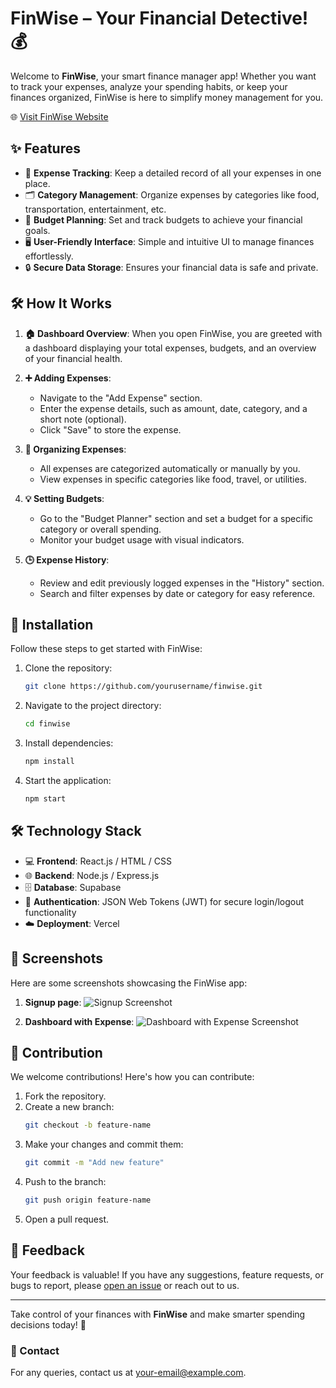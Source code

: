 # FinWise – Your Financial Detective! 💰

Welcome to **FinWise**, your smart finance manager app! Whether you want to track your expenses, analyze your spending habits, or keep your finances organized, FinWise is here to simplify money management for you.

🌐 [Visit FinWise Website](https://finwise-nine.vercel.app)

## ✨ Features

- 📒 **Expense Tracking**: Keep a detailed record of all your expenses in one place.
- 🗂️ **Category Management**: Organize expenses by categories like food, transportation, entertainment, etc.
- 🎯 **Budget Planning**: Set and track budgets to achieve your financial goals.
- 🖥️ **User-Friendly Interface**: Simple and intuitive UI to manage finances effortlessly.
- 🔒 **Secure Data Storage**: Ensures your financial data is safe and private.

## 🛠️ How It Works

1. **🏠 Dashboard Overview**: When you open FinWise, you are greeted with a dashboard displaying your total expenses, budgets, and an overview of your financial health.

2. **➕ Adding Expenses**:
   - Navigate to the "Add Expense" section.
   - Enter the expense details, such as amount, date, category, and a short note (optional).
   - Click "Save" to store the expense.

3. **📂 Organizing Expenses**:
   - All expenses are categorized automatically or manually by you.
   - View expenses in specific categories like food, travel, or utilities.

4. **💡 Setting Budgets**:
   - Go to the "Budget Planner" section and set a budget for a specific category or overall spending.
   - Monitor your budget usage with visual indicators.

5. **🕒 Expense History**:
   - Review and edit previously logged expenses in the "History" section.
   - Search and filter expenses by date or category for easy reference.

## 🚀 Installation

Follow these steps to get started with FinWise:

1. Clone the repository:
   ```bash
   git clone https://github.com/yourusername/finwise.git
   ```
2. Navigate to the project directory:
   ```bash
   cd finwise
   ```
3. Install dependencies:
   ```bash
   npm install
   ```
4. Start the application:
   ```bash
   npm start
   ```

## 🛠️ Technology Stack

- 💻 **Frontend**: React.js / HTML / CSS
- 🌐 **Backend**: Node.js / Express.js
- 🗄️ **Database**: Supabase
- 🔑 **Authentication**: JSON Web Tokens (JWT) for secure login/logout functionality
- ☁️ **Deployment**: Vercel
## 📸 Screenshots

Here are some screenshots showcasing the FinWise app:

1. **Signup page**:
   ![Signup Screenshot](https://drive.google.com/file/d/1qewB0VbXHfBbcOzA3sgE-FM4_ueCBERi/view?usp=sharing)

2. **Dashboard with Expense**:
   ![Dashboard with Expense Screenshot](https://drive.google.com/file/d/1RY34nDQinthTOqUm_QZozGKFMJMcyL3I/view?usp=sharing)

## 🤝 Contribution

We welcome contributions! Here's how you can contribute:

1. Fork the repository.
2. Create a new branch:
   ```bash
   git checkout -b feature-name
   ```
3. Make your changes and commit them:
   ```bash
   git commit -m "Add new feature"
   ```
4. Push to the branch:
   ```bash
   git push origin feature-name
   ```
5. Open a pull request.


## 💬 Feedback

Your feedback is valuable! If you have any suggestions, feature requests, or bugs to report, please [open an issue](https://github.com/nisargpatel7042lva/finwise/issues) or reach out to us.

---

Take control of your finances with **FinWise** and make smarter spending decisions today! 🚀

### 📧 Contact

For any queries, contact us at [your-email@example.com](mailto:nisargpatel_5565@outlook.com).
